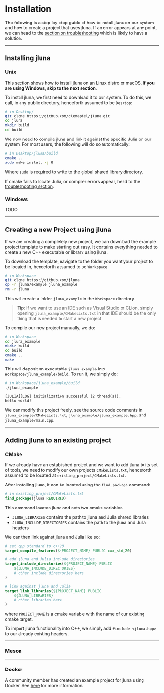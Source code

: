 # Installation

The following is a step-by-step guide of how to install jluna on our system and how to create a project that uses jluna. If an error appears at any point, we can head to the
[section on troubleshooting](troubleshooting.md) which is likely to have a solution.

---

## Installing jluna

### Unix

This section shows how to install jluna on an Linux distro or macOS. **If you are using Windows, skip to the next section**.

To install jluna, we first need to download it to our system. To do this, we call, in any public directory, henceforth assumed to be `Desktop`:

```bash
# in Desktop/
git clone https://github.com/clemapfel/jluna.git
cd jluna
mkdir build
cd build
```

We now need to compile jluna and link it against the specific Julia on our system. For most users, the following will do so automatically:

```bash
# in Desktop/jluna/build
cmake ..
sudo make install -j 8
```

Where `sudo` is required to write to the global shared library directory.

If cmake fails to locate Julia, or compiler errors appear, head to the [troubleshooting section](troubleshooting.md).

### Windows

TODO

---

## Creating a new Project using jluna

If we are creating a completely new project, we can download the example project template to make starting out easy. It contains everything needed to create a new C++ executable or library using jluna.

To download the template, navigate to the folder you want your project to be located in, henceforth assumed to be `Workspace`

```bash
# in Workspace
git clone https://github.com/jluna
cp -r jluna/example jluna_example
rm -r jluna
```

This will create a folder `jluna_example` in the `Workspace` directory.

> **Tip**: If we want to use an IDE such as Visual Studio or CLion, simply opening `jluna_example/CMakeLists.txt` in that IDE should be the only thing that is needed to start a new project

To compile our new project manually, we do:

```bash
# in Workspace
cd jluna_example
mkdir build
cd build
cmake ..
make
```

This will deposit an executable `jluna_example` into `Workspace/jluna_example/build`. To run it, we simply do:

```bash
# in Workspace/jluna_example/build
./jluna_example
```
```
[JULIA][LOG] initialization successful (2 thread(s)).
hello world!
```

We can modify this project freely, see the source code comments in `jluna_example/CMakeLists.txt`, `jluna_example/jluna_example.hpp`, and `jluna_example/main.cpp`.

---

## Adding jluna to an existing project

### CMake

If we already have an established project and we want to add jluna to its set of tools, we need to modify our own projects `CMakeLists.txt`, henceforth assumed to be located at `existing_project/CMakeLists.txt`. 

After installing jluna, it can be located using the `find_package` command:

```cmake
# in existing_project/CMakeLists.txt
find_package(jluna REQUIRED)
```

This command locates jluna and sets two cmake variables:

+ `JLUNA_LIBRARIES` contains the path to jluna and Julia shared libraries
+ `JLUNA_INCLUDE_DIRECTORIES` contains the path to the jluna and Julia headers

We can then link against jluna and Julia like so:

```cmake
# set cpp standard to c++20
target_compile_features(${PROJECT_NAME} PUBLIC cxx_std_20)

# add jluna and Julia include directories
target_include_directories(${PROJECT_NAME} PUBLIC
    ${JLUNA_INCLUDE_DIRECTORIES}
    # other include directories here
)

# link against jluna and Julia
target_link_libraries(${PROJECT_NAME} PUBLIC
    ${JLUNA_LIBRARIES}
    # other libraries here
)
```

where `PROJECT_NAME` is a cmake variable with the name of our existing cmake target.

To import jluna functionality into C++, we simply add `#include <jluna.hpp>` to our already existing headers.

---

### Meson



---

### Docker

A community member has created an example project for jluna using Docker. See [here](https://github.com/Clemapfel/jluna/issues/51) for more information.